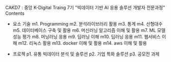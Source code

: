 CAKD7 : 중앙 K-Digital Traing 7기 "빅데이터 기반 AI 응용 솔루션 개발자 전문과정" Contents

- 요소 기술
m1. Programming
m2. 분석라이브러리 활용
m3. 통계
m4. 선형대수
m5. 데이터베이스 구축 및 활용
m6. 머신러닝 알고리즘 이해 및 활용
m7. ML 모델 성능 평가
m8. 머닝러닝 응용
m9. 딥러닝 이해 
m10. 딥러닝 응용
m11. 웹서비스 이해
m12. 리눅스 활용
m13. docker 이해 및 활용
m14. aws 이해 및 활용

- 프로젝
p1. 유통 빅데이터 분석 및 솔루션
p2. 기업 특화 솔루션
p3. 공모전 과제


